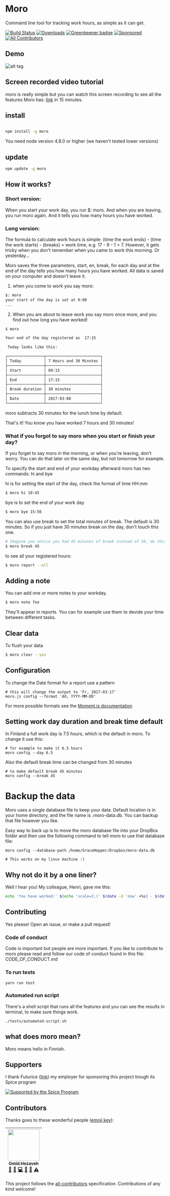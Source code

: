 # Moro

Command line tool for tracking work hours, as simple as it can get.

[![Build Status](https://travis-ci.org/omidfi/moro.svg?branch=master)](https://travis-ci.org/omidfi/moro) [![Downloads](https://img.shields.io/npm/dt/moro.svg)](https://npmjs.org/moro)
[![Greenkeeper badge](https://badges.greenkeeper.io/omidfi/moro.svg)](https://greenkeeper.io/) [![Sponsored](https://img.shields.io/badge/chilicorn-sponsored-brightgreen.svg?logo=data%3Aimage%2Fpng%3Bbase64%2CiVBORw0KGgoAAAANSUhEUgAAAA4AAAAPCAMAAADjyg5GAAABqlBMVEUAAAAzmTM3pEn%2FSTGhVSY4ZD43STdOXk5lSGAyhz41iz8xkz2HUCWFFhTFFRUzZDvbIB00Zzoyfj9zlHY0ZzmMfY0ydT0zjj92l3qjeR3dNSkoZp4ykEAzjT8ylUBlgj0yiT0ymECkwKjWqAyjuqcghpUykD%2BUQCKoQyAHb%2BgylkAyl0EynkEzmkA0mUA3mj86oUg7oUo8n0k%2FS%2Bw%2Fo0xBnE5BpU9Br0ZKo1ZLmFZOjEhesGljuzllqW50tH14aS14qm17mX9%2Bx4GAgUCEx02JySqOvpSXvI%2BYvp2orqmpzeGrQh%2Bsr6yssa2ttK6v0bKxMBy01bm4zLu5yry7yb29x77BzMPCxsLEzMXFxsXGx8fI3PLJ08vKysrKy8rL2s3MzczOH8LR0dHW19bX19fZ2dna2trc3Nzd3d3d3t3f39%2FgtZTg4ODi4uLj4%2BPlGxLl5eXm5ubnRzPn5%2Bfo6Ojp6enqfmzq6urr6%2Bvt7e3t7u3uDwvugwbu7u7v6Obv8fDz8%2FP09PT2igP29vb4%2BPj6y376%2Bu%2F7%2Bfv9%2Ff39%2Fv3%2BkAH%2FAwf%2FtwD%2F9wCyh1KfAAAAKXRSTlMABQ4VGykqLjVCTVNgdXuHj5Kaq62vt77ExNPX2%2Bju8vX6%2Bvr7%2FP7%2B%2FiiUMfUAAADTSURBVAjXBcFRTsIwHAfgX%2FtvOyjdYDUsRkFjTIwkPvjiOTyX9%2FAIJt7BF570BopEdHOOstHS%2BX0s439RGwnfuB5gSFOZAgDqjQOBivtGkCc7j%2B2e8XNzefWSu%2BsZUD1QfoTq0y6mZsUSvIkRoGYnHu6Yc63pDCjiSNE2kYLdCUAWVmK4zsxzO%2BQQFxNs5b479NHXopkbWX9U3PAwWAVSY%2FpZf1udQ7rfUpQ1CzurDPpwo16Ff2cMWjuFHX9qCV0Y0Ok4Jvh63IABUNnktl%2B6sgP%2BARIxSrT%2FMhLlAAAAAElFTkSuQmCC)](http://spiceprogram.org/oss-sponsorship)
[![All Contributors](https://img.shields.io/badge/all_contributors-1-orange.svg?style=flat-square)](#contributors)

## Demo
![alt tag](https://media.giphy.com/media/3og0ITIo5hWI8gfrBm/source.gif)

## Screen recorded video tutorial
moro is really simple but you can watch this screen recording to see all the features Moro has: [link](https://asciinema.org/a/106792) in 15 minutes.

## install
```bash

npm install -g moro

```
You need node version 4.8.0 or higher (we haven't tested lower versions)

## update
```bash
npm update -g moro
```

## How it works?

### Short version:
When you start your work day, you run $: moro. And when you are leaving, you run moro again. And it tells you how many hours you have worked.

### Long version:

The formula to calculate work hours is simple: (time the work ends) - (time the work starts) - (breaks) = work time, e.g. 17 - 9 - 1 = 7. However, it gets tricky when you don't remember when you came to work this morning. Or yesterday...

Moro saves the three parameters, start, en, break,  for each day and at the end of the day tells you how many hours you have worked. All data is saved on your computer and doesn't leave it.

1. when you come to work you say moro:
```bash
$: moro
your start of the day is set at 9:00
...
```
2. When you are about to leave work you say moro once more, and you find out how long you have worked!

```bash
$ moro

Your end of the day registered as  17:15

 Today looks like this:

┌────────────────┬────────────────────────┐
│ Today          │ 7 Hours and 30 Minutes │
├────────────────┼────────────────────────┤
│ Start          │ 09:15                  │
├────────────────┼────────────────────────┤
│ End            │ 17:15                  │
├────────────────┼────────────────────────┤
│ Break duration │ 30 minutes             │
├────────────────┼────────────────────────┤
│ Date           │ 2017-03-08             │
└────────────────┴────────────────────────┘

```

moro subtracts 30 minutes for the lunch time by default.

That's it! You know you have worked 7 hours and 30 minutes!

### What if you forgot to say moro when you start or finish your day?
If you forget to say moro in the morning, or when you're leaving, don't worry. You can do that later on the same day, but not tomorrow for example.

To specify the start and end of your workday afterward moro has two commands: hi and bye

hi is for setting the start of the day, check the format of time HH:mm

```bash
$ moro hi 10:45
```

bye is to set the end of your work day

```bash
$ moro bye 15:56
```

You can also use break to set the total minutes of break. The default is 30 minutes. So if you just have 30 minutes break on the day, don't touch this one.

```bash
# Imagine you notice you had 45 minutes of break instead of 30, do this to set it
$ moro break 45
```

to see all your registered hours:

```bash
$ moro report --all
```

## Adding a note
You can add one or more notes to your workday.
```bash
$ moro note foo
```
They'll appear in reports. You can for example use them to devide your time between different tasks.


## Clear data
To flush your data
```bash
$ moro clear --yes
```

## Configuration

To change the Date format for a report use a pattern

```
# this will change the output to 'Fr, 2017-03-17'
moro.js config --format 'dd, YYYY-MM-DD'
```
For more possible formats see the [Moment.js documentation](https://momentjs.com/docs/#/displaying/format/)


## Setting work day duration and break time default
In Finland a full work day is 7.5 hours, which is the default in moro. To change it use this:

```
# for example to make it 6.5 hours
moro config --day 6.5
```

Also the default break time can be changed from 30 minutes

```
# to make default break 45 minutes
moro config --break 45
```

# Backup the data
Moro uses a single database file to keep your data. Default location is in your home directory, and the file name is .moro-data.db. You can backup that file however you like.

Easy way to back up is to move the moro database file into your DropBox folder and then use the following command to tell moro to use that database file:

```
moro config --database-path /home/GraceHopper/Dropbox/moro-data.db

# This works on my linux machine :)
```

## Why not do it by a one liner?
Well I hear you! My colleague, Henri, gave me this:

```bash
echo 'You have worked:' $(echo 'scale=2;(' $(date -d 'now' +%s) - $(date -d "$(journalctl -t systemd-logind -b | grep 'Lid opened' | tail -n1 | awk '{print $1, $2, $3}')" +%s) ')' / 3600 | bc) 'hours'
```


## Contributing
Yes please! Open an issue, or make a pull request!

### Code of conduct
Code is important but people are more important. If you like to contribute to moro please read and follow our code of conduct found in this file: CODE_OF_CONDUCT.md

### To run tests

```
yarn run test
```

### Automated run script

There's a shell script that runs all the features and you can see the results in terminal, to make sure things work.

```
./tests/automated-script.sh
```

## what does moro mean?
Moro means hello in Finnish.

## Supporters
I thank Futurice ([link](https://github.com/futurice/)) my employer for sponsoring this project trough its Spice program

[![Supported by the Spice Program](https://github.com/futurice/spiceprogram/raw/gh-pages/assets/img/logo/chilicorn_with_text-180.png)](https://spiceprogram.org)

## Contributors

Thanks goes to these wonderful people ([emoji key](https://github.com/kentcdodds/all-contributors#emoji-key)):

<!-- ALL-CONTRIBUTORS-LIST:START - Do not remove or modify this section -->
| [<img src="https://avatars2.githubusercontent.com/u/7697632?v=3" width="100px;"/><br /><sub>Omid Hezaveh</sub>](http://omid.fi)<br />[💬](#question-omidfi "Answering Questions") [🐛](https://github.com/omidfi/moro/issues?q=author%3Aomidfi "Bug reports") [💻](https://github.com/omidfi/moro/commits?author=omidfi "Code") [📖](https://github.com/omidfi/moro/commits?author=omidfi "Documentation") [👀](#review-omidfi "Reviewed Pull Requests") [⚠️](https://github.com/omidfi/moro/commits?author=omidfi "Tests") |
| :---: |
<!-- ALL-CONTRIBUTORS-LIST:END -->

This project follows the [all-contributors](https://github.com/kentcdodds/all-contributors) specification. Contributions of any kind welcome!
